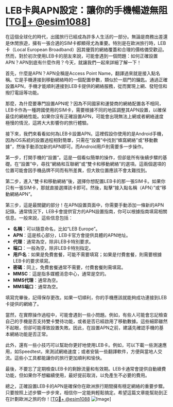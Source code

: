 # LEB卡與APN設定：讓你的手機暢遊無阻[[TG💪+ @esim1088](https://t.me/s/esim1088)]

在這個全球化的時代，出國旅行已經成為許多人生活的一部分。無論是商務出差還是休閒旅遊，擁有一張合適的SIM卡都顯得尤為重要。特別是在歐洲旅行時，LEB卡（Local European Broadband）因其優質的網絡覆蓋和合理的價格備受歡迎。然而，對於初次使用LEB卡的朋友來說，可能會遇到一個問題：如何正確設置APN？APN到底有什麼作用？今天，就讓我們一起來詳細了解一下！

首先，什麼是APN？APN全稱是Access Point Name，翻譯過來就是接入點名稱。它是手機連接到移動網絡時的一個配置參數，類似於一扇門的鑰匙。通過正確設置APN，手機才能順利連接到LEB卡提供的網絡服務，從而實現上網、發短信和撥打電話等功能。

那麼，為什麼要專門設置APN呢？因為不同國家和運營商的網絡配置各不相同，LEB卡作為一種跨國使用的SIM卡，需要根據不同的地區調整其APN設置，以確保最佳的網絡性能。如果你沒有正確設置APN，可能會出現無法上網或者網絡速度極慢的情況，這將大大影響你的旅行體驗。

接下來，我們來看看如何為LEB卡設置APN。這裡假設你使用的是Android手機，因為iOS系統的設置過程相對簡單，只需在“設置”中找到“蜂窩網絡”或“移動數據”，然後手動添加新的APN即可。而Android用戶則需要多一步操作。

第一步，打開手機的“設置”。這是一個看似簡單的操作，但卻是所有後續步驟的基礎。在“設置”中，尋找“網絡和互聯網”或“雙卡和移動網絡”的選項。這兩個選項的位置可能會因手機品牌不同而有所差異，但大致位置應該不會太難找到。

第二步，進入“雙卡和移動網絡”後，選擇你想配置LEB卡的那一張SIM卡。如果你只有一張SIM卡，那就直接選擇該卡即可。然後，點擊“接入點名稱（APN）”或“移動網絡APN”。

第三步，這是最關鍵的部分！在APN設置頁面中，你需要手動添加一條新的APN記錄。通常情況下，LEB卡會提供官方的APN設置指南，你可以根據指南填寫相關信息。一般來說，這些信息包括：

- **名稱**：可以隨意命名，比如“LEB Europe”。
- **APN**：這是核心部分，LEB卡官方會提供具體的APN地址。
- **代理**：通常為空，除非LEB卡特別要求。
- **端口**：一般為空，除非LEB卡特別指定。
- **用戶名**：如果是免費套餐，可能不需要填寫；如果是付費套餐，則需要根據LEB卡的要求填寫。
- **密碼**：同上，免費套餐通常不需要，付費套餐則需填寫。
- **MMSC**：這是指多媒體消息中心，通常是空的。
- **MMS代理**：通常為空。
- **MMS端口**：通常為空。

填寫完畢後，記得保存更改。如果一切順利，你的手機應該就能夠成功連接到LEB卡提供的網絡了。

當然，在實際操作過程中，可能會遇到一些小問題。例如，有些人可能會忘記檢查自己的手機是否支持雙卡雙待功能，或者是否已經啟用了移動數據。這些細節雖然不起眼，但卻可能導致設置失敗。因此，在設置APN之前，建議先確認手機的基本網絡功能是否正常。

此外，還有一些小技巧可以幫助你更好地使用LEB卡。例如，可以下載一些測速應用，如Speedtest，來測試網絡速度；或者安裝一些翻譯軟件，方便與當地人交流。這些小工具都能讓你的旅行更加順利和愉快。

最後，不要忘了定期檢查LEB卡的剩餘流量和有效期。LEB卡通常會提供自動續費功能，但如果你不想繼續使用，最好提前取消，以免產生不必要的費用。

總之，正確設置LEB卡的APN是確保你在歐洲旅行期間擁有穩定網絡的重要步驟。只要按照上述步驟一步步來，相信你一定能夠輕鬆搞定。希望這篇文章能幫助到正在計劃歐洲之旅的你！[[TG💪+ @esim1088](https://t.me/s/esim1088) ![Image](https://i.postimg.cc/4NQfJmqS/Snipaste-2025-05-13-00-14-12.png)]